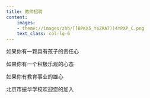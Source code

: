 ```yaml
---
title: 教师招聘
content:
	images:
	- theme://images/zhh/[[BPKX5_Y$ZRA7))4YPXP_C.png
	text_class: col-lg-6
---
```


如果你有一颗具有孩子的责任心

如果你有一个积极乐观的心态

如果你有教育事业的雄心

北京市振华学校欢迎您的加入